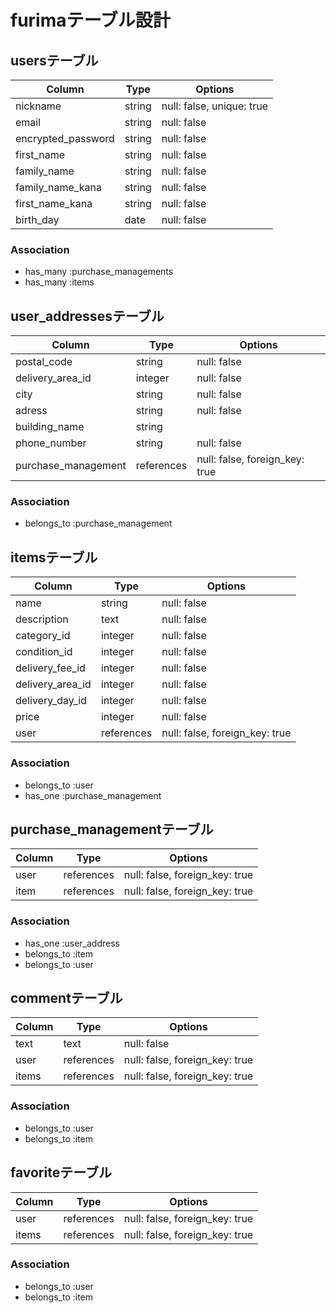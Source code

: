 # furimaテーブル設計

## usersテーブル

| Column             | Type    | Options                    |
| ------------------ | ------- | -------------------------- |
| nickname           | string  | null: false, unique: true  |
| email              | string  | null: false                |
| encrypted_password | string  | null: false                |
| first_name         | string  | null: false                |
| family_name        | string  | null: false                |
| family_name_kana   | string  | null: false                |
| first_name_kana    | string  | null: false                |
| birth_day          | date    | null: false                |


### Association

- has_many :purchase_managements
- has_many :items






## user_addressesテーブル

| Column                      | Type       | Options                        |
| --------------------------- | ---------- | ------------------------------ |
|postal_code                  | string     | null: false                    |
|delivery_area_id             | integer    | null: false                    |
|city                         | string     | null: false                    |
|adress                       | string     | null: false                    |
|building_name                | string     |                                |
|phone_number                 | string     | null: false                    |
|purchase_management          | references | null: false, foreign_key: true |

### Association

- belongs_to :purchase_management


## itemsテーブル

| Column           | Type         | Options                        |
| ---------------- | ------------ | ------------------------------ |
|name              | string       | null: false                    |
|description       | text         | null: false                    |
|category_id       | integer      | null: false                    |
|condition_id      | integer      | null: false                    |
|delivery_fee_id   | integer      | null: false                    |
|delivery_area_id  | integer      | null: false                    |
|delivery_day_id   | integer      | null: false                    |
|price             | integer      | null: false                    |
|user              | references   | null: false, foreign_key: true |
 
### Association

- belongs_to :user 
- has_one :purchase_management


## purchase_managementテーブル

| Column | Type         | Options                        |
| ------ | ------------ | ------------------------------ |
|user    | references   | null: false, foreign_key: true |
|item    | references   | null: false, foreign_key: true |

### Association

- has_one :user_address
- belongs_to :item 
- belongs_to :user





## commentテーブル

| Column    | Type       | Options                        |
| --------- | ---------- | ------------------------------ |
| text      | text       | null: false                    |
| user      | references | null: false, foreign_key: true |
| items     | references | null: false, foreign_key: true |

### Association

- belongs_to :user
- belongs_to :item

## favoriteテーブル

| Column    | Type       | Options                        |
| --------- | ---------- | ------------------------------ |
| user      | references | null: false, foreign_key: true |
| items     | references | null: false, foreign_key: true |

### Association

- belongs_to :user
- belongs_to :item
